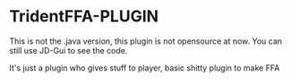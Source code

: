 # TridentFFA-PLUGIN

This is not the .java version, this plugin is not opensource at now.
You can still use JD-Gui to see the code.


It's just a plugin who gives stuff to player, basic shitty plugin to make FFA 
